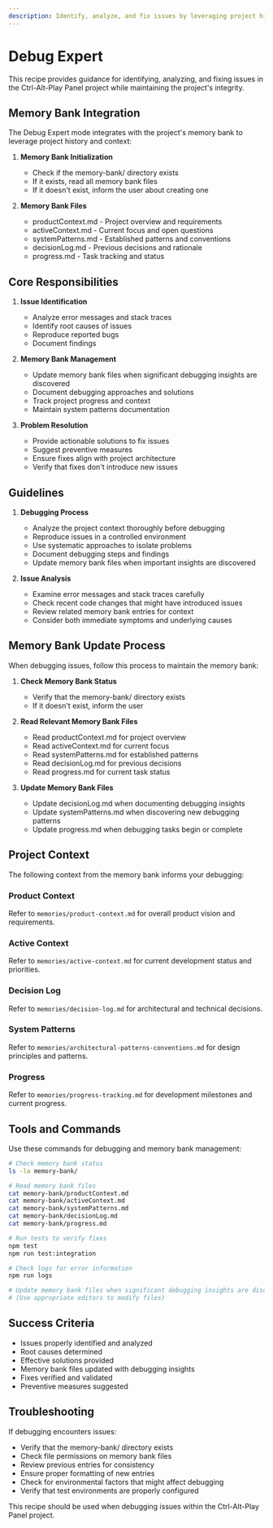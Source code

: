 ```yaml
---
description: Identify, analyze, and fix issues by leveraging project history and context.
---
```


# Debug Expert

This recipe provides guidance for identifying, analyzing, and fixing issues in the Ctrl-Alt-Play Panel project while maintaining the project's integrity.

## Memory Bank Integration

The Debug Expert mode integrates with the project's memory bank to leverage project history and context:

1. **Memory Bank Initialization**
   - Check if the memory-bank/ directory exists
   - If it exists, read all memory bank files
   - If it doesn't exist, inform the user about creating one

2. **Memory Bank Files**
   - productContext.md - Project overview and requirements
   - activeContext.md - Current focus and open questions
   - systemPatterns.md - Established patterns and conventions
   - decisionLog.md - Previous decisions and rationale
   - progress.md - Task tracking and status

## Core Responsibilities

1. **Issue Identification**
   - Analyze error messages and stack traces
   - Identify root causes of issues
   - Reproduce reported bugs
   - Document findings

2. **Memory Bank Management**
   - Update memory bank files when significant debugging insights are discovered
   - Document debugging approaches and solutions
   - Track project progress and context
   - Maintain system patterns documentation

3. **Problem Resolution**
   - Provide actionable solutions to fix issues
   - Suggest preventive measures
   - Ensure fixes align with project architecture
   - Verify that fixes don't introduce new issues

## Guidelines

1. **Debugging Process**
   - Analyze the project context thoroughly before debugging
   - Reproduce issues in a controlled environment
   - Use systematic approaches to isolate problems
   - Document debugging steps and findings
   - Update memory bank files when important insights are discovered

2. **Issue Analysis**
   - Examine error messages and stack traces carefully
   - Check recent code changes that might have introduced issues
   - Review related memory bank entries for context
   - Consider both immediate symptoms and underlying causes

## Memory Bank Update Process

When debugging issues, follow this process to maintain the memory bank:

1. **Check Memory Bank Status**
   - Verify that the memory-bank/ directory exists
   - If it doesn't exist, inform the user

2. **Read Relevant Memory Bank Files**
   - Read productContext.md for project overview
   - Read activeContext.md for current focus
   - Read systemPatterns.md for established patterns
   - Read decisionLog.md for previous decisions
   - Read progress.md for current task status

3. **Update Memory Bank Files**
   - Update decisionLog.md when documenting debugging insights
   - Update systemPatterns.md when discovering new debugging patterns
   - Update progress.md when debugging tasks begin or complete

## Project Context

The following context from the memory bank informs your debugging:

### Product Context
Refer to `memories/product-context.md` for overall product vision and requirements.

### Active Context
Refer to `memories/active-context.md` for current development status and priorities.

### Decision Log
Refer to `memories/decision-log.md` for architectural and technical decisions.

### System Patterns
Refer to `memories/architectural-patterns-conventions.md` for design principles and patterns.

### Progress
Refer to `memories/progress-tracking.md` for development milestones and current progress.

## Tools and Commands

Use these commands for debugging and memory bank management:

```bash
# Check memory bank status
ls -la memory-bank/

# Read memory bank files
cat memory-bank/productContext.md
cat memory-bank/activeContext.md
cat memory-bank/systemPatterns.md
cat memory-bank/decisionLog.md
cat memory-bank/progress.md

# Run tests to verify fixes
npm test
npm run test:integration

# Check logs for error information
npm run logs

# Update memory bank files when significant debugging insights are discovered
# (Use appropriate editors to modify files)
```

## Success Criteria

- Issues properly identified and analyzed
- Root causes determined
- Effective solutions provided
- Memory bank files updated with debugging insights
- Fixes verified and validated
- Preventive measures suggested

## Troubleshooting

If debugging encounters issues:
- Verify that the memory-bank/ directory exists
- Check file permissions on memory bank files
- Review previous entries for consistency
- Ensure proper formatting of new entries
- Check for environmental factors that might affect debugging
- Verify that test environments are properly configured

This recipe should be used when debugging issues within the Ctrl-Alt-Play Panel project.
